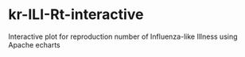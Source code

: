 # kr-ILI-Rt-interactive

Interactive plot for reproduction number of Influenza-like Illness using Apache echarts
